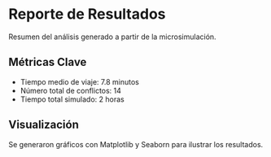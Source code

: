 # Reporte de Resultados

Resumen del análisis generado a partir de la microsimulación.

## Métricas Clave

- Tiempo medio de viaje: 7.8 minutos
- Número total de conflictos: 14
- Tiempo total simulado: 2 horas

## Visualización

Se generaron gráficos con Matplotlib y Seaborn para ilustrar los resultados.

